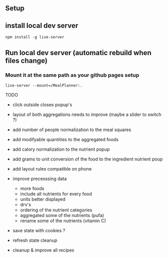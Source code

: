 
## Setup




## install local dev server

```
npm install -g live-server
```

## Run local dev server (automatic rebuild when files change)
### Mount it at the same path as your github pages setup
```
live-server --mount=/MealPlanner:.
```


TODO

- click outside closes popup's
- layout of both aggregations needs to improve (maybe a slider to switch ?)
- add number of people normalization to the meal squares
- add modifyable quantities to the aggregated foods
- add calory normalization to the nutrient popup
- add grams to unit conversion of the food to the ingredient nutrient poup
- add layout rules compatible on phone

- improve precesssing data
    - more foods
    - include all nutrients for every food
    - units better displayed 
    - drv's 
    - ordering of the nutrient categories
    - aggregated some of the nutrients (pufa)
    - rename some of the nutrients (vitamin C)

- save state with cookies ?
- refresh state cleanup

- cleanup & improve all recipes
